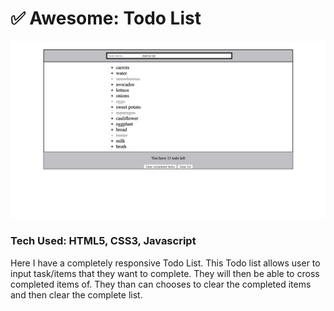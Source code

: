 # ✅ Awesome: Todo List

![item list](screencapture-file-Users-resilientcoders7-Documents-RC-2019-C-personalSite-lattes-template-projects-To-Do-List-index-html-2019-10-15-21_26_50.png)

### Tech Used: HTML5, CSS3, Javascript
Here I have a completely responsive Todo List. This Todo list allows user to input task/items that they want to complete.  They will then be able to cross completed items of.  They than can chooses to clear the completed items and then clear the complete list. 



